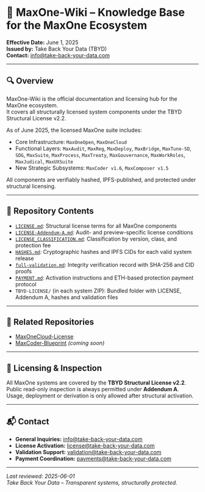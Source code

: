 # 📘 MaxOne-Wiki – Knowledge Base for the MaxOne Ecosystem

**Effective Date:** June 1, 2025  
**Issued by:** Take Back Your Data (TBYD)  
**Contact:** info@take-back-your-data.com

---

## 🔍 Overview

MaxOne-Wiki is the official documentation and licensing hub for the MaxOne ecosystem.  
It covers all structurally licensed system components under the TBYD Structural License v2.2.

As of June 2025, the licensed MaxOne suite includes:

- Core Infrastructure: `MaxOneOpen`, `MaxOneCloud`
- Functional Layers: `MaxAudit`, `MaxReg`, `MaxDeploy`, `MaxBridge`, `MaxTune-SD`, `SDG`, `MaxSuite`, `MaxProcess`, `MaxTreaty`, `MaxGouvernance`, `MaxWorkRoles`, `MaxJudical`, `MaxUXSuite`
- New Strategic Subsystems: `MaxCoder v1.6`, `MaxComposer v1.5`

All components are verifiably hashed, IPFS-published, and protected under structural licensing.

---

## 📂 Repository Contents

- [`LICENSE.md`](./LICENSE.md): Structural license terms for all MaxOne components  
- [`LICENSE-Addendum-A.md`](./LICENSE-Addendum-A.md): Audit- and preview-specific license conditions  
- [`LICENSE_CLASSIFICATION.md`](./LICENSE_CLASSIFICATION.md): Classification by version, class, and protection fee  
- [`HASHES.md`](./HASHES.md): Cryptographic hashes and IPFS CIDs for each valid system release  
- [`full-validation.md`](./full-validation.md): Integrity verification record with SHA-256 and CID proofs  
- [`PAYMENT.md`](./PAYMENT.md): Activation instructions and ETH-based protection payment protocol  
- `TBYD-LICENSE/` (in each system ZIP): Bundled folder with LICENSE, Addendum A, hashes and validation files

---

## 🔗 Related Repositories

- [MaxOneCloud-License](https://github.com/TBYD-SAC/MaxOneCloud-License)
- [MaxCoder-Blueprint](https://github.com/TBYD-SAC/MaxCoder-Blueprint) *(coming soon)*

---

## 📄 Licensing & Inspection

All MaxOne systems are covered by the **TBYD Structural License v2.2**.  
Public read-only inspection is always permitted under **Addendum A**.  
Usage, deployment or derivation is only allowed after structural activation.

---

## 📬 Contact

- **General Inquiries:** info@take-back-your-data.com  
- **License Activation:** license@take-back-your-data.com  
- **Validation Support:** validation@take-back-your-data.com  
- **Payment Coordination:** payments@take-back-your-data.com

---

_Last reviewed: 2025-06-01_  
_Take Back Your Data – Transparent systems, structurally protected._
